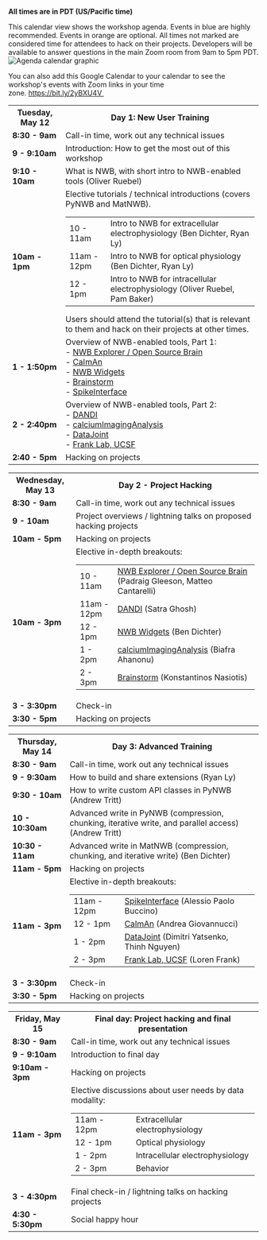 **All times are in PDT (US/Pacific time)**

This calendar view shows the workshop agenda. Events in blue are highly recommended. Events in orange are optional. All times not marked are considered time for attendees to hack on their projects. Developers will be available to answer questions in the main Zoom room from 9am to 5pm PDT. 
<img alt="Agenda calendar graphic" src="agenda/NWB User Days Workshop Agenda 2.png">

You can also add this Google Calendar to your calendar to see the workshop's events with Zoom links in your time zone. https://bit.ly/2yBXU4V   

<table width="400">
  <tr>
    <th><b>Tuesday, May 12</b></th>
    <th><b>Day 1: New User Training</b></th>
  </tr>
  <tr>
    <td><b>8:30 - 9am</b></td>
    <td>Call-in time, work out any technical issues</td>
  </tr>
  <tr>
    <td><span style="font-weight:bold"><b>9 - 9:10am</b></span></td>
    <td>Introduction: How to get the most out of this workshop</td>
  </tr>
  <tr>
    <td><span style="font-weight:bold"><b>9:10 - 10am</b></span></td>
    <td>What is NWB, with short intro to NWB-enabled tools (Oliver Ruebel)</td>
  </tr>
  <tr>
    <td><b>10am - 1pm</b></td>
    <td>Elective tutorials / technical introductions (covers PyNWB and MatNWB). <br/>
      <table>
        <tr>
          <td>10 - 11am</td>
          <td>Intro to NWB for extracellular electrophysiology (Ben Dichter, Ryan Ly)</td>
        </tr>
        <tr>
          <td>11am - 12pm</td>
          <td>Intro to NWB for optical physiology (Ben Dichter, Ryan Ly)</td>
        </tr>
        <tr>
          <td>12 - 1pm</td>
          <td>Intro to NWB for intracellular electrophysiology (Oliver Ruebel, Pam Baker)</td>
        </tr>
      </table>
      Users should attend the tutorial(s) that is relevant to them and hack on their projects at other times.
    </td>
  <tr>
    <td><span style="font-weight:bold"><b>1 - 1:50pm</b></span></td>
    <td>
      Overview of NWB-enabled tools, Part 1:
      <br>  - <a href="http://nwbexplorer.opensourcebrain.org/">NWB Explorer / Open Source Brain</a>
      <br>  - <a href="https://github.com/flatironinstitute/CaImAn">CaImAn</a>
      <br>  - <a href="https://github.com/NeurodataWithoutBorders/nwb-jupyter-widgets">NWB Widgets</a>
      <br>  - <a href="https://neuroimage.usc.edu/brainstorm/Introduction">Brainstorm</a>
      <br>  - <a href="https://spikeinterface.readthedocs.io/">SpikeInterface</a>
    </td>
  </tr>
  <tr>
    <td><span style="font-weight:bold"><b>2 - 2:40pm</b></span></td>
    <td>
      Overview of NWB-enabled tools, Part 2:
      <br>  - <a href="https://dandiarchive.org">DANDI</a>
      <br>  - <a href="https://github.com/bahanonu/calciumImagingAnalysis">calciumImagingAnalysis</a>
      <br>  - <a href="https://datajoint.io/">DataJoint</a>
      <br>  - <a href="https://www.cin.ucsf.edu/HTML/Loren_Frank.html">Frank Lab, UCSF</a>
    </td>
  </tr>
  <tr>
    <td><span style="font-weight:bold"><b>2:40 - 5pm</b></span></td>
    <td>Hacking on projects</td>
  </tr>
</table>

<table width="400">
  <tr>
    <th><b>Wednesday, May 13</b></th>
    <th><b>Day 2 - Project Hacking</b></th>
  </tr>
  <tr>
    <td><b>8:30 - 9am</b><br></td>
    <td>Call-in time, work out any technical issues</td>
  </tr>
  <tr>
    <td><span style="font-weight:bold"><b>9 - 10am</b></span></td>
    <td>Project overviews / lightning talks on proposed hacking projects</td>
  </tr>
  <tr>
    <td><span style="font-weight:bold"><b>10am - 5pm</b></span></td>
    <td>Hacking on projects</td>
  </tr>
  <tr>
    <td><b>10am - 3pm</b></td>
    <td>
      Elective in-depth breakouts:
      <table>
        <tr>
          <td>10 - 11am</td>
          <td><a href="http://nwbexplorer.opensourcebrain.org/">NWB Explorer / Open Source Brain</a> (Padraig Gleeson, Matteo Cantarelli)</td>
        </tr>
        <tr>
          <td>11am - 12pm</td>
          <td><a href="https://dandiarchive.org">DANDI</a> (Satra Ghosh)</td>
        </tr>
        <tr>
          <td>12 - 1pm</td>
          <td><a href="https://github.com/NeurodataWithoutBorders/nwb-jupyter-widgets">NWB Widgets</a> (Ben Dichter)</td>
        </tr>
        <tr>
          <td>1 - 2pm</td>
          <td><a href="https://github.com/bahanonu/calciumImagingAnalysis">calciumImagingAnalysis</a> (Biafra Ahanonu)</td>
        </tr>
        <tr>
          <td>2 - 3pm</td>
          <td><a href="https://neuroimage.usc.edu/brainstorm/Introduction">Brainstorm</a> (Konstantinos Nasiotis)</td>
        </tr>
      </table>
   </td>
  </tr>
  <tr>
    <td><span style="font-weight:bold"><b>3 - 3:30pm</b></span></td>
    <td>Check-in</td>
  </tr>
  <tr>
    <td><span style="font-weight:bold"><b>3:30 - 5pm</b></span></td>
    <td>Hacking on projects</td>
  </tr>
</table>

<table width="400">
  <tr>
    <th><b>Thursday, May 14</b></th>
    <th><b>Day 3: Advanced Training</b></th>
  </tr>
  <tr>
    <td><b>8:30 - 9am</b><br></td>
    <td>Call-in time, work out any technical issues</td>
  </tr>
  <tr>
    <td><b>9 - 9:30am</b></td>
    <td>How to build and share extensions (Ryan Ly)</td>
  </tr>
  <tr>
    <td><b>9:30 - 10am</b></td>
    <td>How to write custom API classes in PyNWB (Andrew Tritt)</td>
  </tr>
  <tr>
    <td><b>10 - 10:30am</b></td>
    <td>Advanced write in PyNWB (compression, chunking, iterative write, and parallel access) (Andrew Tritt)</td>
  </tr>
  <tr>
    <td><b>10:30 - 11am</b></td>
    <td>Advanced write in MatNWB (compression, chunking, and iterative write) (Ben Dichter)</td>
  </tr>
  <tr>
    <td><span style="font-weight:bold"><b>11am - 5pm</b></span></td>
    <td>Hacking on projects</td>
  </tr>
  <tr>
    <td><b>11am - 3pm</b></td>
    <td>
      Elective in-depth breakouts:
      <table>
        <tr>
          <td>11am - 12pm</td>
          <td><a href="https://spikeinterface.readthedocs.io/">SpikeInterface</a> (Alessio Paolo Buccino)</td>
        </tr>
        <tr>
          <td>12 - 1pm</td>
          <td><a href="https://github.com/flatironinstitute/CaImAn">CaImAn</a> (Andrea Giovannucci)</td>
        </tr>
        <tr>
          <td>1 - 2pm</td>
          <td><a href="https://datajoint.io/">DataJoint</a> (Dimitri Yatsenko, Thinh Nguyen)</td>
        </tr>
        <tr>
          <td>2 - 3pm</td>
          <td><a href="https://www.cin.ucsf.edu/HTML/Loren_Frank.html">Frank Lab, UCSF</a> (Loren Frank)</td>
        </tr>
      </table>
    </td>
  </tr>
  <tr>
    <td><span style="font-weight:bold"><b>3 - 3:30pm</b></span></td>
    <td>Check-in</td>
  </tr>
  <tr>
    <td><span style="font-weight:bold"><b>3:30 - 5pm</b></span></td>
    <td>Hacking on projects</td>
  </tr>
</table>


<table width="400">
  <tr>
    <th><b>Friday, May 15</b></th>
    <th><b>Final day: Project hacking and final presentation</b></th>
  </tr>
  <tr>
    <td><b>8:30 - 9am</b><br></td>
    <td>Call-in time, work out any technical issues</td>
  </tr>
  <tr>
    <td><b>9 - 9:10am</b></td>
    <td>Introduction to final day</td>
  </tr>
  <tr>
    <td><span style="font-weight:bold"><b>9:10am - 3pm</b></span></td>
    <td>Hacking on projects</td>
  </tr>
  <tr>
    <td><span style="font-weight:bold"><b>11am - 3pm</b></span></td>
    <td>
      Elective discussions about user needs by data modality:
      <table>
        <tr>
          <td>11am - 12pm</td>
          <td>Extracellular electrophysiology</td>
        </tr>
        <tr>
          <td>12 - 1pm</td>
          <td>Optical physiology</td>
        </tr>
        <tr>
          <td>1 - 2pm</td>
          <td>Intracellular electrophysiology</td>
        </tr>
        <tr>
          <td>2 - 3pm</td>
          <td>Behavior</td>
        </tr>
      </table>
    </td>
  </tr>
  <tr>
    <td><b>3 - 4:30pm</b></td>
    <td>Final check-in / lightning talks on hacking projects</td>
  </tr>
  <tr>
    <td><b>4:30 - 5:30pm</b></td>
    <td>Social happy hour</td>
  </tr>
</table>
